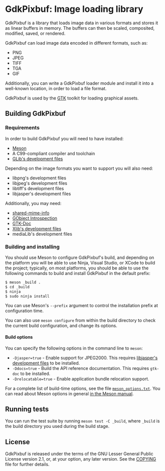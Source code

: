 GdkPixbuf: Image loading library
================================

GdkPixbuf is a library that loads image data in various formats and stores
it as linear buffers in memory. The buffers can then be scaled, composited,
modified, saved, or rendered.

GdkPixbuf can load image data encoded in different formats, such as:

 - PNG
 - JPEG
 - TIFF
 - TGA
 - GIF

Additionally, you can write a GdkPixbuf loader module and install it into
a well-known location, in order to load a file format.

GdkPixbuf is used by the [GTK](https://www.gtk.org) toolkit for loading
graphical assets.

## Building GdkPixbuf

### Requirements

In order to build GdkPixbuf you will need to have installed:

 - [Meson](http://mesonbuild.com)
 - A C99-compliant compiler and toolchain
 - [GLib's development files](https://gitlab.gnome.org/GNOME/glib/)

Depending on the image formats you want to support you will also need:

 - libpng's development files
 - libjpeg's development files
 - libtiff's development files
 - libjasper's development files

Additionally, you may need:

 - [shared-mime-info](https://freedesktop.org/wiki/Software/shared-mime-info/)
 - [GObject Introspection](https://gitlab.gnome.org/GNOME/gobject-introspection/)
 - [GTK-Doc](https://gitlab.gnome.org/GNOME/gtk-doc/)
 - [Xlib's development files](https://cgit.freedesktop.org/xorg/lib/libX11/)
 - mediaLib's development files

### Building and installing

You should use Meson to configure GdkPixbuf's build, and depending on the
platform you will be able to use Ninja, Visual Studio, or XCode to build
the project; typically, on most platforms, you should be able to use the
following commands to build and install GdkPixbuf in the default prefix:

```sh
$ meson _build .
$ cd _build
$ ninja
$ sudo ninja install
```

You can use Meson's `--prefix` argument to control the installation prefix
at configuration time.

You can also use `meson configure` from within the build directory to
check the current build configuration, and change its options.

#### Build options

You can specify the following options in the command line to `meson`:

 * `-Djasper=true` - Enable support for JPEG2000.  This requires
   [libjasper's development files](http://www.ece.uvic.ca/~frodo/jasper/)
   to be installed.
 * `-Ddocs=true` - Build the API reference documentation.  This
   requires `gtk-doc` to be installed.
 * `-Drelocatable=true` - Enable application bundle relocation support.

For a complete list of build-time options, see the file
[`meson_options.txt`](meson_options.txt).  You can read about Meson
options in general [in the Meson manual](http://mesonbuild.com/Build-options.html).

## Running tests

You can run the test suite by running `meson test -C _build`, where
`_build` is the build directory you used during the build stage.

## License

GdkPixbuf is released under the terms of the GNU Lesser General Public
License version 2.1, or, at your option, any later version. See the
[COPYING](./COPYING) file for further details.
